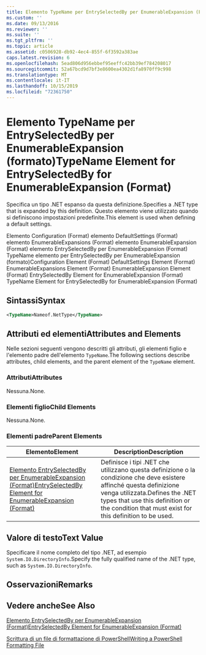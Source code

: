 ```yaml
---
title: Elemento TypeName per EntrySelectedBy per EnumerableExpansion (Format) | Microsoft Docs
ms.custom: ''
ms.date: 09/13/2016
ms.reviewer: ''
ms.suite: ''
ms.tgt_pltfrm: ''
ms.topic: article
ms.assetid: c0506928-db92-4ec4-855f-6f3592a383ae
caps.latest.revision: 6
ms.openlocfilehash: 5ead806d956ebbef95eeffc42bb39ef784208017
ms.sourcegitcommit: 52a67bcd9d7bf3e8600ea4302d1fa8970ff9c998
ms.translationtype: MT
ms.contentlocale: it-IT
ms.lasthandoff: 10/15/2019
ms.locfileid: "72361750"
---
```

# <a name="typename-element-for-entryselectedby-for-enumerableexpansion-format"></a><span data-ttu-id="86156-102">Elemento TypeName per EntrySelectedBy per EnumerableExpansion (formato)</span><span class="sxs-lookup"><span data-stu-id="86156-102">TypeName Element for EntrySelectedBy for EnumerableExpansion (Format)</span></span>

<span data-ttu-id="86156-103">Specifica un tipo .NET espanso da questa definizione.</span><span class="sxs-lookup"><span data-stu-id="86156-103">Specifies a .NET type that is expanded by this definition.</span></span> <span data-ttu-id="86156-104">Questo elemento viene utilizzato quando si definiscono impostazioni predefinite.</span><span class="sxs-lookup"><span data-stu-id="86156-104">This element is used when defining a default settings.</span></span>

<span data-ttu-id="86156-105">Elemento Configuration (Format) elemento DefaultSettings (Format) elemento EnumerableExpansions (Format) elemento EnumerableExpansion (Format) elemento EntrySelectedBy per EnumerableExpansion (Format) TypeName elemento per EntrySelectedBy per EnumerableExpansion (formato)</span><span class="sxs-lookup"><span data-stu-id="86156-105">Configuration Element (Format) DefaultSettings Element (Format) EnumerableExpansions Element (Format) EnumerableExpansion Element (Format) EntrySelectedBy Element for EnumerableExpansion (Format) TypeName Element for EntrySelectedBy for EnumerableExpansion (Format)</span></span>

## <a name="syntax"></a><span data-ttu-id="86156-106">Sintassi</span><span class="sxs-lookup"><span data-stu-id="86156-106">Syntax</span></span>

```xml
<TypeName>Nameof.NetType</TypeName>

```

## <a name="attributes-and-elements"></a><span data-ttu-id="86156-107">Attributi ed elementi</span><span class="sxs-lookup"><span data-stu-id="86156-107">Attributes and Elements</span></span>

<span data-ttu-id="86156-108">Nelle sezioni seguenti vengono descritti gli attributi, gli elementi figlio e l'elemento padre dell'elemento `TypeName`.</span><span class="sxs-lookup"><span data-stu-id="86156-108">The following sections describe attributes, child elements, and the parent element of the `TypeName` element.</span></span>

### <a name="attributes"></a><span data-ttu-id="86156-109">Attributi</span><span class="sxs-lookup"><span data-stu-id="86156-109">Attributes</span></span>

<span data-ttu-id="86156-110">Nessuna.</span><span class="sxs-lookup"><span data-stu-id="86156-110">None.</span></span>

### <a name="child-elements"></a><span data-ttu-id="86156-111">Elementi figlio</span><span class="sxs-lookup"><span data-stu-id="86156-111">Child Elements</span></span>

<span data-ttu-id="86156-112">Nessuna.</span><span class="sxs-lookup"><span data-stu-id="86156-112">None.</span></span>

### <a name="parent-elements"></a><span data-ttu-id="86156-113">Elementi padre</span><span class="sxs-lookup"><span data-stu-id="86156-113">Parent Elements</span></span>

|<span data-ttu-id="86156-114">Elemento</span><span class="sxs-lookup"><span data-stu-id="86156-114">Element</span></span>|<span data-ttu-id="86156-115">Description</span><span class="sxs-lookup"><span data-stu-id="86156-115">Description</span></span>|
|-------------|-----------------|
|[<span data-ttu-id="86156-116">Elemento EntrySelectedBy per EnumerableExpansion (Format)</span><span class="sxs-lookup"><span data-stu-id="86156-116">EntrySelectedBy Element for EnumerableExpansion (Format)</span></span>](./entryselectedby-element-for-enumerableexpansion-format.md)|<span data-ttu-id="86156-117">Definisce i tipi .NET che utilizzano questa definizione o la condizione che deve esistere affinché questa definizione venga utilizzata.</span><span class="sxs-lookup"><span data-stu-id="86156-117">Defines the .NET types that use this definition or the condition that must exist for this definition to be used.</span></span>|

## <a name="text-value"></a><span data-ttu-id="86156-118">Valore di testo</span><span class="sxs-lookup"><span data-stu-id="86156-118">Text Value</span></span>

<span data-ttu-id="86156-119">Specificare il nome completo del tipo .NET, ad esempio `System.IO.DirectoryInfo`.</span><span class="sxs-lookup"><span data-stu-id="86156-119">Specify the fully qualified name of the .NET type, such as `System.IO.DirectoryInfo`.</span></span>

## <a name="remarks"></a><span data-ttu-id="86156-120">Osservazioni</span><span class="sxs-lookup"><span data-stu-id="86156-120">Remarks</span></span>

## <a name="see-also"></a><span data-ttu-id="86156-121">Vedere anche</span><span class="sxs-lookup"><span data-stu-id="86156-121">See Also</span></span>

[<span data-ttu-id="86156-122">Elemento EntrySelectedBy per EnumerableExpansion (Format)</span><span class="sxs-lookup"><span data-stu-id="86156-122">EntrySelectedBy Element for EnumerableExpansion (Format)</span></span>](./entryselectedby-element-for-enumerableexpansion-format.md)

[<span data-ttu-id="86156-123">Scrittura di un file di formattazione di PowerShell</span><span class="sxs-lookup"><span data-stu-id="86156-123">Writing a PowerShell Formatting File</span></span>](./writing-a-powershell-formatting-file.md)
